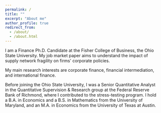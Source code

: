 ```yaml
---
permalink: /
title: ""
excerpt: "About me"
author_profile: true
redirect_from:
  - /about/
  - /about.html
---
```


I am a Finance Ph.D. Candidate at the Fisher College of Business, the Ohio State University. My job market paper aims to understand the impact of supply network fragility on firms' corporate policies.

My main research interests are corporate finance, financial intermediation, and international finance. 

Before joining the Ohio State University, I was a Senior Quantitative Analyst in the Quantitative Supervision & Research group at the Federal Reserve Bank of Richmond, where I contributed to the stress-testing program. I hold a B.A. in Economics and a B.S. in Mathematics from the University of Maryland, and an M.A. in Economics from the University of Texas at Austin.



